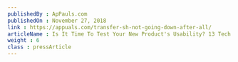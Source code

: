 ```yaml
---
publishedBy : ApPauls.com
publishedOn : November 27, 2018
link : https://appuals.com/transfer-sh-not-going-down-after-all/
articleName : Is It Time To Test Your New Product's Usability? 13 Tech Experts Weigh In
weight : 6 
class : pressArticle
---
```

